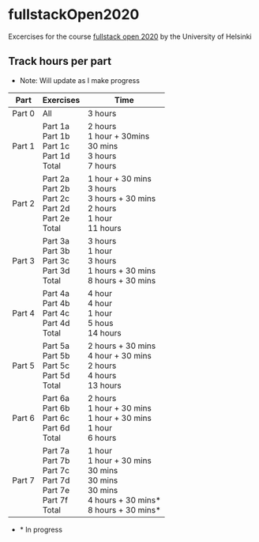 # fullstackOpen2020

Excercises for the course [fullstack open 2020](https://fullstackopen.com/en/) by the University of Helsinki

## Track hours per part

-   Note: Will update as I make progress

| Part   | Exercises                                                               | Time                                                                                                      |
| ------ | ----------------------------------------------------------------------- | --------------------------------------------------------------------------------------------------------- |
| Part 0 | All                                                                     | 3 hours                                                                                                   |
| Part 1 | Part 1a<br>Part 1b<br>Part 1c<br>Part 1d<br>Total                       | 2 hours<br>1 hour + 30mins<br>30 mins<br>3 hours<br>7 hours                                               |
| Part 2 | Part 2a<br>Part 2b<br>Part 2c<br>Part 2d<br>Part 2e<br>Total            | 1 hour + 30 mins<br>3 hours<br>3 hours + 30 mins<br>2 hours<br>1 hour<br>11 hours                         |
| Part 3 | Part 3a<br>Part 3b<br>Part 3c<br>Part 3d<br>Total                       | 3 hours<br>1 hour<br>3 hours<br>1 hours + 30 mins<br>8 hours + 30 mins                                    |
| Part 4 | Part 4a<br>Part 4b<br>Part 4c<br>Part 4d<br>Total                       | 4 hour<br>4 hour<br>1 hour<br>5 hous<br>14 hours                                                          |
| Part 5 | Part 5a<br>Part 5b<br>Part 5c<br>Part 5d<br>Total                       | 2 hours + 30 mins<br>4 hour + 30 mins<br>2 hours<br>4 hours<br>13 hours                                   |
| Part 6 | Part 6a<br>Part 6b<br>Part 6c<br>Part 6d<br>Total                       | 2 hours<br>1 hour + 30 mins<br>1 hour + 30 mins<br>1 hour<br>6 hours                                      |
| Part 7 | Part 7a<br>Part 7b<br>Part 7c<br>Part 7d<br>Part 7e<br>Part 7f<br>Total | 1 hour<br>1 hour + 30 mins<br>30 mins<br>30 mins<br>30 mins<br>4 hours + 30 mins\*<br>8 hours + 30 mins\* |

-   \* In progress
